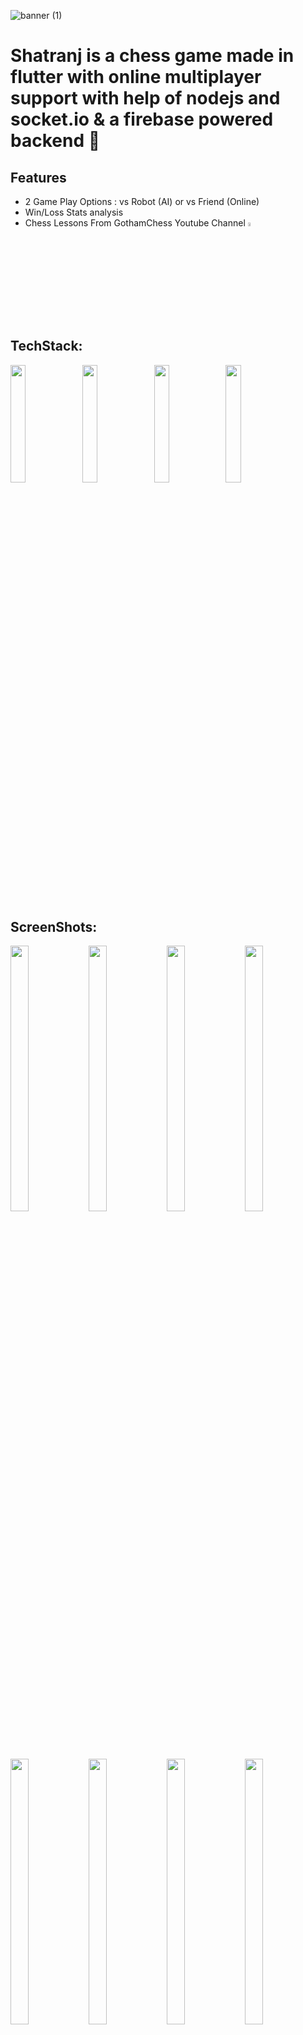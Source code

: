 ![banner (1)](https://user-images.githubusercontent.com/61612477/146641549-bc5ff77a-e382-41f7-a601-c3065b4f9aba.png)

<!-- # Shatranj -->
# Shatranj is a chess game made in flutter with online multiplayer support with help of nodejs and socket.io & a firebase powered backend 💛

## Features
* 2 Game Play Options : vs Robot (AI) or vs Friend (Online)
* Win/Loss Stats analysis 
* Chess Lessons From GothamChess Youtube Channel <a href="https://www.youtube.com/c/GothamChess"> <img src="https://user-images.githubusercontent.com/61612477/146636671-a3b7565e-1693-4f0e-9f1d-a03ee8e7cc42.png" width="4%" height="4%"> </a>

## TechStack:
 <img src="https://user-images.githubusercontent.com/61612477/146635957-065ec652-63fd-43b0-9bac-a3c26501763e.png" width="22%" height="22%"> <img src="https://user-images.githubusercontent.com/61612477/146635958-3488fc59-058f-484a-a6c9-e59af06fe80c.png" width="22%" height="22%"> <img src="https://user-images.githubusercontent.com/61612477/146635462-afbd1b3e-948d-4912-8b7a-49fd74d23623.png" width="22%" height="22%"> <img src="https://user-images.githubusercontent.com/61612477/146635954-0256eb51-bc83-4332-ad3b-caf825fe02d4.png" width="22%" height="22%">


## ScreenShots:
<img width="24%" height="33%" src="https://user-images.githubusercontent.com/61612477/146634454-7c070c52-bc8d-47e8-b0f8-ca02f329cf42.jpg">  <img width="24%" height="33%" src="https://user-images.githubusercontent.com/61612477/146634453-fb7b9e9e-cbe7-4361-a92f-3a32c347129c.jpg">  <img width="24%" height="33%" src="https://user-images.githubusercontent.com/61612477/146634451-4fffaacc-b15e-475a-b476-ec48035a91b9.jpg">  <img width="24%" height="33%" src="https://user-images.githubusercontent.com/61612477/146634450-cd1307c1-2180-4113-83f2-2241ba5879f6.jpg">


<img width="24%" height="33%" src="https://user-images.githubusercontent.com/61612477/146634448-c9266514-9915-4497-8666-b88f7a43564c.jpg">  <img width="24%" height="33%" src="https://user-images.githubusercontent.com/61612477/146634447-ab44eb36-c477-48ba-a21f-33b49b718497.jpg">  <img width="24%" height="33%" src="https://user-images.githubusercontent.com/61612477/146634446-28ea8c8f-62ee-47eb-b4a6-ae46037e43b2.jpg">  <img width="24%" height="33%" src="https://user-images.githubusercontent.com/61612477/146634445-ad5ecfed-741f-44a4-9e7e-59edf77c4325.jpg">


<img width="24%" height="33%" src="https://user-images.githubusercontent.com/61612477/146634444-16b9eeeb-f213-4329-83c1-c543c2e5f554.jpg">  <img width="24%" height="33%" src="https://user-images.githubusercontent.com/61612477/146634443-40f74126-5bb6-4c18-b9d9-9f5d13428342.jpg">  <img width="24%" height="33%" src="https://user-images.githubusercontent.com/61612477/146634440-21df9122-db93-41fb-9394-1c8206932c64.jpg">  <img width="24%" height="33%" src="https://user-images.githubusercontent.com/61612477/146634439-48acf478-638b-43fe-98a3-a9b6312df93e.jpg">


